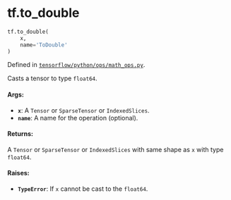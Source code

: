 <div itemscope itemtype="http://developers.google.com/ReferenceObject">
<meta itemprop="name" content="tf.to_double" />
<meta itemprop="path" content="Stable" />
</div>

# tf.to_double

``` python
tf.to_double(
    x,
    name='ToDouble'
)
```



Defined in [`tensorflow/python/ops/math_ops.py`](/code/stable/tensorflow/python/ops/math_ops.py).

Casts a tensor to type `float64`.

#### Args:

* <b>`x`</b>: A `Tensor` or `SparseTensor` or `IndexedSlices`.
* <b>`name`</b>: A name for the operation (optional).


#### Returns:

A `Tensor` or `SparseTensor` or `IndexedSlices` with same shape as `x` with
type `float64`.


#### Raises:

* <b>`TypeError`</b>: If `x` cannot be cast to the `float64`.